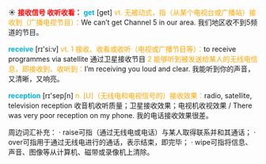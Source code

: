 ☀ <font color="red">**接收信号 收听收看：**</font>
<font color="sky blue">**get**</font> [ɡet] 
<font color="orange">vt. 无被动式，指（从某个电视台或广播站）接收到（广播电视节目）：</font>We can’t get Channel 5 in our area. 我们地区收不到5频道的节目。

<font color="sky blue">**receive**</font> [rɪ'si:v] 
<font color="orange">vt. 1 接收、收看或收听（电视或广播节目等）：</font>to receive programmes via satellite 通过卫星接收节目 <font color="orange">2 能够听到被发送给某人的无线电信息，即接收到、收听到：</font>I’m receiving you loud and clear. 我能听到你的声音，又清晰，又响亮。

<font color="sky blue">**reception**</font> [rɪ'sepʃn] 
<font color="orange">n. [U]（无线电和电视信号的）接收效果：</font>radio, satellite, television reception 收音机收听质量；卫星接收效果；电视机收视效果 / There was very poor reception on my phone. 我的电话接收效果很差。

周边词汇补充：
· raise可指（通过无线电或电话）与某人取得联系并和其通话；
· over可指用于通过无线电进行的通话，表示结束，即完毕；
· wipe可指将信息、声音、图像等从计算机、磁带或录像机上清除。
